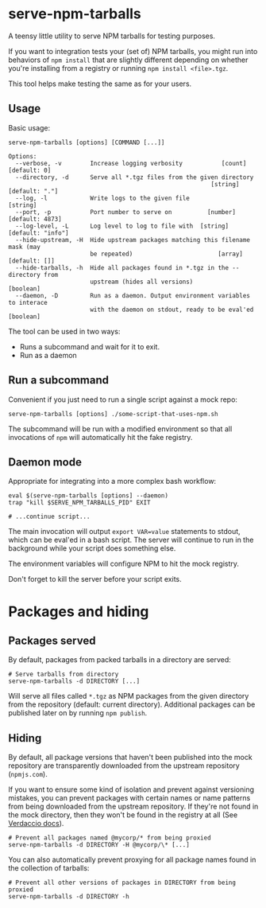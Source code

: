 # serve-npm-tarballs

A teensy little utility to serve NPM tarballs for testing purposes.

If you want to integration tests your (set of) NPM tarballs, you might
run into behaviors of `npm install` that are slightly different depending
on whether you're installing from a registry or running `npm install <file>.tgz`.

This tool helps make testing the same as for your users.

## Usage

Basic usage:

```
serve-npm-tarballs [options] [COMMAND [...]]

Options:
  --verbose, -v        Increase logging verbosity           [count] [default: 0]
  --directory, -d      Serve all *.tgz files from the given directory
                                                         [string] [default: "."]
  --log, -l            Write logs to the given file                     [string]
  --port, -p           Port number to serve on          [number] [default: 4873]
  --log-level, -L      Log level to log to file with  [string] [default: "info"]
  --hide-upstream, -H  Hide upstream packages matching this filename mask (may
                       be repeated)                        [array] [default: []]
  --hide-tarballs, -h  Hide all packages found in *.tgz in the --directory from
                       upstream (hides all versions)                   [boolean]
  --daemon, -D         Run as a daemon. Output environment variables to interace
                       with the daemon on stdout, ready to be eval'ed  [boolean]
```

The tool can be used in two ways:

* Runs a subcommand and wait for it to exit.
* Run as a daemon

## Run a subcommand

Convenient if you just need to run a single script against a mock repo:

```
serve-npm-tarballs [options] ./some-script-that-uses-npm.sh
```

The subcommand will be run with a modified environment so that all invocations
of `npm` will automatically hit the fake registry.

## Daemon mode

Appropriate for integrating into a more complex bash workflow:

```
eval $(serve-npm-tarballs [options] --daemon)
trap "kill $SERVE_NPM_TARBALLS_PID" EXIT

# ...continue script...
```

The main invocation will output `export VAR=value` statements to stdout,
which can be eval'ed in a bash script. The server will continue to run
in the background while your script does something else.

The environment variables will configure NPM to hit the mock registry.

Don't forget to kill the server before your script exits.

# Packages and hiding

## Packages served

By default, packages from packed tarballs in a directory are served:

```
# Serve tarballs from directory
serve-npm-tarballs -d DIRECTORY [...]
```

Will serve all files called `*.tgz` as NPM packages from the given directory
from the repository (default: current directory). Additional packages can be
published later on by running `npm publish`.

## Hiding

By default, all package versions that haven't been published into the mock
repository are transparently downloaded from the upstream repository
(`npmjs.com`).

If you want to ensure some kind of isolation and prevent against versioning
mistakes, you can prevent packages with certain names or name patterns from
being downloaded from the upstream repository. If they're not found in the mock
directory, then they won't be found in the registry at all (See [Verdaccio
docs](https://verdaccio.org/docs/en/packages)).

```
# Prevent all packages named @mycorp/* from being proxied
serve-npm-tarballs -d DIRECTORY -H @mycorp/\* [...]
```

You can also automatically prevent proxying for all package names found in
the collection of tarballs:

```
# Prevent all other versions of packages in DIRECTORY from being proxied
serve-npm-tarballs -d DIRECTORY -h
```
